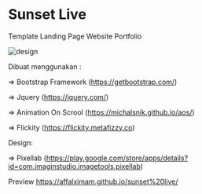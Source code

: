# Sunset Live

Template Landing Page Website Portfolio

![design](https://user-images.githubusercontent.com/62225185/132274272-3edbfd3d-0142-461f-ad97-8812e1ddbe1e.jpg)

Dibuat menggunakan :

=> Bootstrap Framework (https://getbootstrap.com/)

=> Jquery (https://jquery.com/)

=> Animation On Scrool (https://michalsnik.github.io/aos/)

=> Flickity (https://flickity.metafizzy.co)

Design:

=> Pixellab (https://play.google.com/store/apps/details?id=com.imaginstudio.imagetools.pixellab)

Preview
https://affalximam.github.io/sunset%20live/

